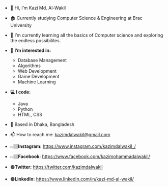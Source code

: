 - 👋 Hi, I’m Kazi Md. Al-Wakil
- 🏚 Currently studying Computer Science & Engineering at Brac University
- 🌱 I’m currently learning all the basics of Computer science and exploring the endless possibilites. 
- 👀 **I’m interested in:**
     - Database Management 
     - Algorithms 
     - Web Development
     - Game Development 
     - Machine Learning

- **💻 I code:**
    * Java
    * Python
    * HTML, CSS


- 📍  Based in Dhaka, Bangladesh

- 📫 How to reach me: kazimdalwakil@gmail.com

- 👉🏽**Instagram:** https://www.instagram.com/kazimdalwakil_/
- 👉🏽**Facebook:** https://www.facebook.com/kazimohammadalwakil/
- 🟠**Twitter:** https://twitter.com/kazimdalwakil
- 🟠**LinkedIn:** https://www.linkedin.com/in/kazi-md-al-wakil/
<!---
kazi-md-al-wakil/kazi-md-al-wakil is a ✨ special ✨ repository because its `README.md` (this file) appears on your GitHub profile.
You can click the Preview link to take a look at your changes.
--->
